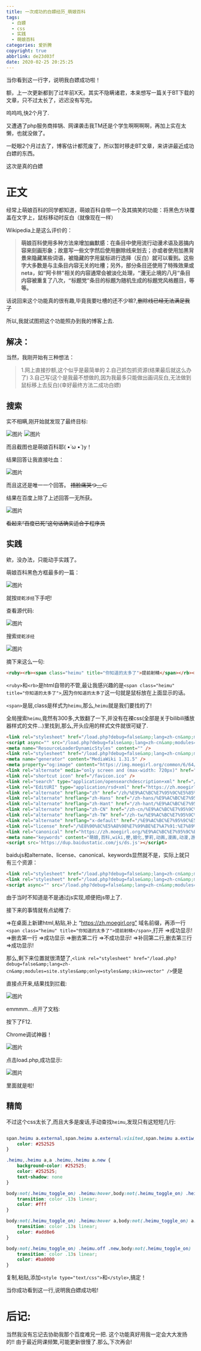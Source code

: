```yaml
---
title: 一次成功的白嫖经历_萌娘百科
tags:
  - 白嫖
  - css
  - 实践
  - 萌娘百科
categories: 爱折腾
copyright: true
abbrlink: de23d03f
date: 2020-02-25 20:25:25
---
```

<span class="heimu" title="你知道的太多了">当你看到这一行字，说明我白嫖成功啦！</span>

额，上一次更新都到了过年前X天。其实不隐瞒诸君，本来想写一篇关于BT下载的文章，只不过太长了，迟迟没有写完。

呜呜呜,快2个月了.

又遭遇了php服务商摔锅、网课袭击<span class="heimu" title="你知道的太多了">我TM还是个学生啊啊啊啊</span>，再加上实在太懒，也就没做了。

一眨眼2个月过去了，博客估计都荒废了，所以暂时移走BT文章，来讲讲最近成功白嫖的东西。

<span class="heimu" title="你知道的太多了">这次是真的白嫖</span>

# 正文

经常上萌娘百科的同学都知道，萌娘百科自带一个及其搞笑的功能：<span class="heimu" title="这一次，你知道的并不多">将黑色方块覆盖在文字上，鼠标移动时反白（就像现在一样）</span>

Wikipedia上是这么评价的：

> **萌娘百科使用多种方法来增加幽默感：在条目中使用流行动漫术语及恶搞内容来刻画形象；故意写一些文字然后使用删除线来划去；亦或者使用加黑背景来隐藏某些词语，被隐藏的字用鼠标进行选择（反白）就可以看到。这些字大多数是与主条目内容无关的吐槽；另外，部分条目还使用了特殊效果或neta，如“阿卡林”相关的内容通常会被淡化处理，“漫无止境的八月”条目内容被重复了八次，“标题党”条目的标题为随机生成的标题党风格题目，等等。**

话说回来这个功能真的很有趣,<span class="heimu" title="你知道的太多了">毕竟我要吐槽的还不少嘛?</span>,~~删除线已经无法满足我了~~

所以,我就试图把这个功能照办到我的博客上去.

## 解决：

当然，我刚开始有三种想法：

> 1.网上直接抄<span class="heimu" title="你知道的太多了">额,这个似乎是最简单的</span>
> 2.自己抓包抓资源(结果最后就这么办了)
> 3.自己写(这个是我最不想做的,因为我最多只能做出画词反白,无法做到鼠标移上去反白)(幸好最终方法二成功白嫖)

## 搜索

实不相瞒,刚开始就发现了最终目标:

![图片](https://unpkg.zhimg.com/chenyfan-oss@1.0.0/pic/moegirlcss/1.jpg "干得漂亮!")
![图片](https://unpkg.zhimg.com/chenyfan-oss@1.0.0/pic/moegirlcss/2.png "+1!")

而且截图也是萌娘百科耶( •̀ ω •́ )y！

结果回答让我直接吐血：

![图片](https://unpkg.zhimg.com/chenyfan-oss@1.0.0/pic/moegirlcss/2.jpg "?????????")

而且这还是唯一一个回答。 ~~捂脸痛哭つ﹏⊂~~

结果在百度上除了上述回答一无所获。

![图片](https://unpkg.zhimg.com/chenyfan-oss@1.0.0/pic/moegirlcss/3.jpg "??????????????????????????")

<span class="heimu" title="你知道的太多了">~~看起来“百度已死”这句话确实适合于程序员~~</span>

## 实践

欸，没办法，只能动手实践了。

萌娘百科黑色方框最多的一篇：

![图片](https://unpkg.zhimg.com/chenyfan-oss@1.0.0/pic/moegirlcss/4.jpg "鬼畜全明星！")

就按`提乾涉经`下手吧!

查看源代码:

![图片](https://unpkg.zhimg.com/chenyfan-oss@1.0.0/pic/moegirlcss/5.jpg "源代码")

搜索`提乾涉经`

![图片](https://unpkg.zhimg.com/chenyfan-oss@1.0.0/pic/moegirlcss/6.jpg "源代码+1")

摘下来这么一句:

```html
<ruby><rb><span class="heimu" title="你知道的太多了">提前射精</span></rb><rp>（</rp><rt style="font-size:0.75em"><span class="heimu" title="你知道的太多了"><del>提乾涉经</del></span></rt><rp>）</rp></ruby>
```

`<ruby>`和`<rb>`是html自带的不管,最让我感兴趣的是`<span class="heimu" title="你知道的太多了">`,因为`你知道的太多了`这一句就是鼠标放在上面显示的话。

`<span>`是层,class是样式为`heimu`,那么,`heimu`就是我们要找的了!

全局搜索`heimu`,竟然有300多,大致翻了一下,并没有在裸css(全部是关于bilibili播放器样式的文件...)里找到,那么,开头应用的样式文件就很可疑了.

```html
<link rel="stylesheet" href="/load.php?debug=false&amp;lang=zh-cn&amp;modules=ext.cite.styles%7Cmediawiki.legacy.commonPrint%2Cshared%7Cmediawiki.sectionAnchor%7Cmediawiki.skinning.interface%7Cskins.vector.styles&amp;only=styles&amp;skin=vector" />
<script async="" src="/load.php?debug=false&amp;lang=zh-cn&amp;modules=startup&amp;only=scripts&amp;skin=vector"></script>
<meta name="ResourceLoaderDynamicStyles" content="" />
<link rel="stylesheet" href="/load.php?debug=false&amp;lang=zh-cn&amp;modules=site.styles&amp;only=styles&amp;skin=vector" />
<meta name="generator" content="MediaWiki 1.31.5" />
<meta property="og:image" content="https://img.moegirl.org/common/6/64/%E5%85%A8%E6%98%8E%E6%98%9F.gif" />
<link rel="alternate" media="only screen and (max-width: 720px)" href="https://mzh.moegirl.org/%E9%AC%BC%E7%95%9C%E5%85%A8%E6%98%8E%E6%98%9F" />
<link rel="shortcut icon" href="/favicon.ico" />
<link rel="search" type="application/opensearchdescription+xml" href="/opensearch_desc.php" title="萌娘百科 (zh)" />
<link rel="EditURI" type="application/rsd+xml" href="https://zh.moegirl.org/api.php?action=rsd" />
<link rel="alternate" hreflang="zh" href="/zh/%E9%AC%BC%E7%95%9C%E5%85%A8%E6%98%8E%E6%98%9F" />
<link rel="alternate" hreflang="zh-Hans" href="/zh-hans/%E9%AC%BC%E7%95%9C%E5%85%A8%E6%98%8E%E6%98%9F" />
<link rel="alternate" hreflang="zh-Hant" href="/zh-hant/%E9%AC%BC%E7%95%9C%E5%85%A8%E6%98%8E%E6%98%9F" />
<link rel="alternate" hreflang="zh-CN" href="/zh-cn/%E9%AC%BC%E7%95%9C%E5%85%A8%E6%98%8E%E6%98%9F" />
<link rel="alternate" hreflang="zh-TW" href="/zh-tw/%E9%AC%BC%E7%95%9C%E5%85%A8%E6%98%8E%E6%98%9F" />
<link rel="alternate" hreflang="x-default" href="/%E9%AC%BC%E7%95%9C%E5%85%A8%E6%98%8E%E6%98%9F" />
<link rel="license" href="/%E8%90%8C%E5%A8%98%E7%99%BE%E7%A7%91:%E7%89%88%E6%9D%83%E4%BF%A1%E6%81%AF" />
<link rel="canonical" href="https://zh.moegirl.org/%E9%AC%BC%E7%95%9C%E5%85%A8%E6%98%8E%E6%98%9F" />
<meta name="keywords" content="萌娘,百科,wiki,梗,娘化,萝莉,动画,漫画,动漫,游戏,音乐,宅腐,ACG,anime,comic,game,GalGame" />
<script src='https://dup.baidustatic.com/js/ds.js'></script>
```

baidujs和alternate、license、canonical、keywords显然就不是，实际上就只有三个资源：

```html
<link rel="stylesheet" href="/load.php?debug=false&amp;lang=zh-cn&amp;modules=ext.cite.styles%7Cmediawiki.legacy.commonPrint%2Cshared%7Cmediawiki.sectionAnchor%7Cmediawiki.skinning.interface%7Cskins.vector.styles&amp;only=styles&amp;skin=vector" />
<link rel="stylesheet" href="/load.php?debug=false&amp;lang=zh-cn&amp;modules=site.styles&amp;only=styles&amp;skin=vector" />
<script async="" src="/load.php?debug=false&amp;lang=zh-cn&amp;modules=startup&amp;only=scripts&amp;skin=vector"></script>
```

由于当时不知道是不是通过js实现,顺便把js带上了.

接下来的事情就有点幼稚了:

=>在桌面上新建html,粘贴,补上 “https://zh.moegirl.org” 域名前缀，再添一行`<span class="heimu" title="你知道的太多了">提前射精</span>`,打开
=>成功显示!
=>删去第一行
=>成功显示
=>删去第二行
=>不成功显示!
=>补回第二行,删去第三行
=>成功显示!

那么,剩下来位置就很清楚了,`<link rel="stylesheet" href="/load.php?debug=false&amp;lang=zh-cn&amp;modules=site.styles&amp;only=styles&amp;skin=vector" />`便是

直接点开来,结果找到拦截:

![图片](https://unpkg.zhimg.com/chenyfan-oss@1.0.0/pic/moegirlcss/7.jpg "遭到拦截")

emmmm...点开了文档:

按下了F12.

Chrome调试神器！

![图片](https://unpkg.zhimg.com/chenyfan-oss@1.0.0/pic/moegirlcss/8.jpg "闪亮登场!")

点击load.php,成功显示:

![图片](https://unpkg.zhimg.com/chenyfan-oss@1.0.0/pic/moegirlcss/9.jpg "请看Preview")

里面就是啦!

## 精简

不过这个css太长了,<span class="heimu" title="你知道的太多了">而且大多是废话</span>,手动查找`heimu`,发现只有这短短几行:

```css

span.heimu a.external,span.heimu a.external:visited,span.heimu a.extiw,span.heimu a.extiw:visited {
    color: #252525
}

.heimu,.heimu a,a .heimu,.heimu a.new {
    background-color: #252525;
    color: #252525;
    text-shadow: none
}

body:not(.heimu_toggle_on) .heimu:hover,body:not(.heimu_toggle_on) .heimu:active,body:not(.heimu_toggle_on) .heimu.off {
    transition: color .13s linear;
    color: #fff
}

body:not(.heimu_toggle_on) .heimu:hover a,body:not(.heimu_toggle_on) a:hover .heimu,body:not(.heimu_toggle_on) .heimu.off a,body:not(.heimu_toggle_on) a:hover .heimu.off {
    transition: color .13s linear;
    color: #add8e6
}

body:not(.heimu_toggle_on) .heimu.off .new,body:not(.heimu_toggle_on) .heimu.off .new:hover,body:not(.heimu_toggle_on) .new:hover .heimu.off,body:not(.heimu_toggle_on) .heimu.off .new,body:not(.heimu_toggle_on) .heimu.off .new:hover,body:not(.heimu_toggle_on) .new:hover .heimu.off {
    transition: color .13s linear;
    color: #ba0000
}

```

复制,粘贴,添加`<style type="text/css">`和`</style>`,搞定！

<span style="text-align: center;"><span class="heimu" title="当你成功看到这一行,说明我白嫖成功啦!">当你成功看到这一行,说明我白嫖成功啦!</span></span>

# 后记:

当然我没有忘记去协助我那个百度难兄一把.
这个功能真好用<span style="text-align: center;"><span class="heimu" title="你不应该知道">我一定会大大发扬的!</span></span>!
由于最近网课频繁,可能更新很慢了.那么,下次再会!


